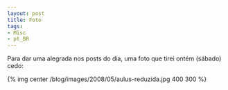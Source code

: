 ```yaml
---
layout: post
title: Foto
tags:
- Misc
- pt_BR
---
```

Para dar uma alegrada nos posts do dia, uma foto que tirei ontém (sábado) cedo:

{% img center /blog/images/2008/05/aulus-reduzida.jpg 400 300 %}